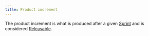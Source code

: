 ```yaml
---
title: Product increment
---
```

The product increment is what is produced after a given [Sprint](agile-project-management/scrum/sprint.md) and is considered [Releasable](agile-project-management/scrum/releasable.md).